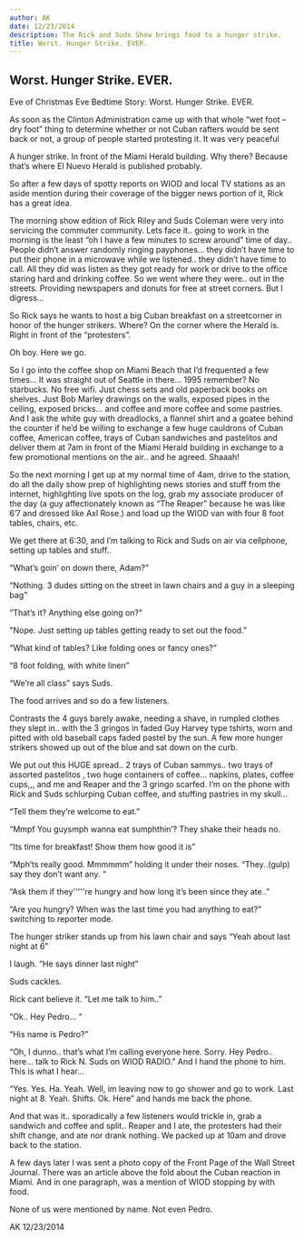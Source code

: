 ```yaml
---
author: AK
date: 12/23/2014
description: The Rick and Suds Show brings food to a hunger strike.
title: Worst. Hunger Strike. EVER.
---
```


## Worst. Hunger Strike. EVER.

Eve of Christmas Eve Bedtime Story: Worst. Hunger Strike. EVER.

As soon as the Clinton Administration came up with that whole “wet foot – dry foot” thing to determine whether or not Cuban rafters would be sent back or not, a group of people started protesting it. It was very peaceful

A hunger strike. In front of the Miami Herald building. Why there? Because that’s where El Nuevo Herald is published probably.

So after a few days of spotty reports on WIOD and local TV stations as an aside mention during their coverage of the bigger news portion of it, Rick has a great idea.

The morning show edition of Rick Riley and Suds Coleman were very into servicing the commuter community. Lets face it.. going to work in the morning is the least “oh I have a few minutes to screw around” time of day.. People didn’t answer randomly ringing payphones… they didn’t have time to put their phone in a microwave while we listened.. they didn’t have time to call. All they did was listen as they got ready for work or drive to the office staring hard and drinking coffee. So we went where they were.. out in the streets. Providing newspapers and donuts for free at street corners. But I digress…

So Rick says he wants to host a big Cuban breakfast on a streetcorner in honor of the hunger strikers. Where? On the corner where the Herald is. Right in front of the “protesters”.

Oh boy. Here we go.

So I go into the coffee shop on Miami Beach that I’d frequented a few times… It was straight out of Seattle in there… 1995 remember? No starbucks. No free wifi. Just chess sets and old paperback books on shelves. Just Bob Marley drawings on the walls, exposed pipes in the ceiling, exposed bricks… and coffee and more coffee and some pastries. And I ask the white guy with dreadlocks, a flannel shirt and a goatee behind the counter if he’d be willing to exchange a few huge cauldrons of Cuban coffee, American coffee, trays of Cuban sandwiches and pastelitos and deliver them at 7am in front of the Miami Herald building in exchange to a few promotional mentions on the air.. and he agreed. Shaaah!

So the next morning I get up at my normal time of 4am, drive to the station, do all the daily show prep of highlighting news stories and stuff from the internet, highlighting live spots on the log, grab my associate producer of the day (a guy affectionately known as “The Reaper” because he was like 6’7 and dressed like Axl Rose.) and load up the WIOD van with four 8 foot tables, chairs, etc.

We get there at 6:30, and I’m talking to Rick and Suds on air via cellphone, setting up tables and stuff..

“What’s goin’ on down there, Adam?”

“Nothing. 3 dudes sitting on the street in lawn chairs and a guy in a sleeping bag”

“That’s it? Anything else going on?"

"Nope. Just setting up tables getting ready to set out the food.”

“What kind of tables? Like folding ones or fancy ones?”

“8 foot folding, with white linen”

“We’re all class” says Suds.

The food arrives and so do a few listeners.

Contrasts the 4 guys barely awake, needing a shave, in rumpled clothes they slept in.. with the 3 gringos in faded Guy Harvey type tshirts, worn and pitted with old baseball caps faded pastel by the sun. A few more hunger strikers showed up out of the blue and sat down on the curb.

We put out this HUGE spread.. 2 trays of Cuban sammys.. two trays of assorted pastelitos , two huge containers of coffee… napkins, plates, coffee cups,,, and me and Reaper and the 3 gringo scarfed. I’m on the phone with Rick and Suds schlurping Cuban coffee, and stuffing pastries in my skull…

“Tell them they’re welcome to eat.”

“Mmpf You guysmph wanna eat sumphthin’? They shake their heads no.

“Its time for breakfast! Show them how good it is”

“Mph’ts really good. Mmmmmm” holding it under their noses. “They..(gulp) say they don’t want any. “

“Ask them if they'''''re hungry and how long it’s been since they ate..”

“Are you hungry? When was the last time you had anything to eat?” switching to reporter mode.

The hunger striker stands up from his lawn chair and says “Yeah about last night at 6”

I laugh. “He says dinner last night”

Suds cackles.

Rick cant believe it. “Let me talk to him..”

“Ok.. Hey Pedro… “

“His name is Pedro?”

“Oh, I dunno.. that’s what I’m calling everyone here. Sorry. Hey Pedro.. here… talk to Rick N. Suds on WIOD RADIO.” And I hand the phone to him. This is what I hear…

“Yes. Yes. Ha. Yeah. Well, im leaving now to go shower and go to work. Last night at 8. Yeah. Shifts. Ok. Here” and hands me back the phone.

And that was it.. sporadically a few listeners would trickle in, grab a sandwich and coffee and split.. Reaper and I ate, the protesters had their shift change, and ate nor drank nothing. We packed up at 10am and drove back to the station.

A few days later I was sent a photo copy of the Front Page of the Wall Street Journal. There was an article above the fold about the Cuban reaction in Miami. And in one paragraph, was a mention of WIOD stopping by with food.

None of us were mentioned by name. Not even Pedro.

AK 12/23/2014
